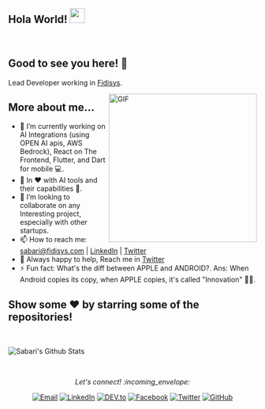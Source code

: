 ## Hola World! <img src="https://raw.githubusercontent.com/iampavangandhi/iampavangandhi/master/gifs/Hi.gif" width="30px"></h2>

<br />

## Good to see you here! 🤩

Lead Developer working in [Fidisys](https://www.linkedin.com/company/fidisys).

<img align="right" alt="GIF" width="300px" height="300px" src="https://media.giphy.com/media/13HBDT4QSTpveU/giphy.gif" />

## More about me...

- 🔭 I’m currently working on AI Integrations (using OPEN AI apis, AWS Bedrock), React on The Frontend,  Flutter, and Dart for mobile 💻.
- 🌱 In ♥️ with AI tools and their capabilities 🚀.
- 👯 I’m looking to collaborate on any Interesting project, especially with other startups.
- 📫 How to reach me: sabari@fidisys.com | [LinkedIn](https://www.linkedin.com/in/sabarinathan-in/) | [Twitter](https://twitter.com/nathansdev)
- 💬 Always happy to help, Reach me in [Twitter](https://twitter.com/nathansdev)
- ⚡  Fun fact: What's the diff between APPLE and ANDROID?. Ans: When Android copies its copy, when APPLE copies, it's called "Innovation" 👨‍💻.

## Show some ❤️ by starring some of the repositories!

<br />


![Sabari's Github Stats](https://github-readme-stats.vercel.app/api?username=nathansdev&show_icons=true&title_color=fff&icon_color=79ff97&text_color=9f9f9f&bg_color=151515)

<br />

<p align="center"> 
  <i> Let's connect! :incoming_envelope: </i>
</p>

<p align="center">
<a href="mailto:sabari@fidisys.com" target="_blank"><img src="https://img.shields.io/badge/-Gmail-c14438?style=flat-square&logo=Gmail&logoColor=white" alt="Email"></a>
<a href="https://www.linkedin.com/in/sabarinathan-in/" target="_blank"><img src="https://img.shields.io/badge/LinkedIn-%230077B5.svg?&style=flat-square&logo=linkedin&logoColor=white" alt="LinkedIn"></a>
<a href="https://dev.to/nathansdev" target="_blank"><img src="https://img.shields.io/badge/DEV-%230A0A0A.svg?&style=flat-square&logo=DEV.to&logoColor=white" alt="DEV.to"></a>
<a href="https://www.facebook.com/sabari.nathan.441" target="_blank"><img src="https://img.shields.io/badge/Facebook-%231877F2.svg?&style=flat-square&logo=facebook&logoColor=white" alt="Facebook"></a>
<a href="https://twitter.com/nathansdev" target="_blank"><img src="https://img.shields.io/badge/-Twitter-1ca0f1?style=flat-square&labelColor=1ca0f1&logo=twitter&logoColor=white" alt="Twitter"></a>
<a href="https://github.com/nathansdev/" target="_blank"><img src="https://img.shields.io/badge/-GitHub-181717?style=flat-square&logo=github" alt="GitHub"></a>
</p> 
